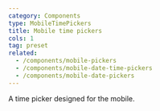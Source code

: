 ```yaml
---
category: Components
type: MobileTimePickers
title: Mobile time pickers
cols: 1
tag: preset
related:
  - /components/mobile-pickers
  - /components/mobile-date-time-pickers
  - /components/mobile-date-pickers
---
```



A time picker designed for the mobile.